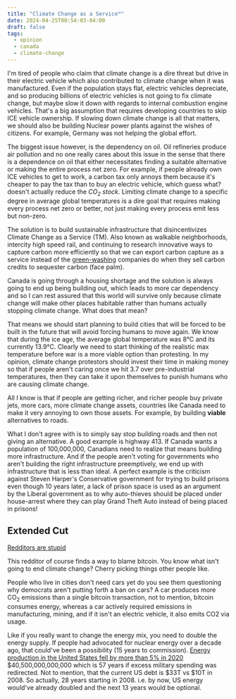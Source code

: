```yaml
---
title: "Climate Change as a Service™"
date: 2024-04-25T00:54:03-04:00
draft: false
tags:
  - opinion
  - canada
  - climate-change
---
```


I'm tired of people who claim that climate change is a dire threat but drive in their electric vehicle which also contributed to climate change when it was manufactured. Even if the population stays flat, electric vehicles depreciate, and so producing billions of electric vehicles is not going to fix climate change, but maybe slow it down with regards to internal combustion engine vehicles. That's a big assumption that requires developing countries to skip ICE vehicle ownership. If slowing down climate change is all that matters, we should also be building Nuclear power plants against the wishes of citizens. For example, Germany was not helping the global effort.

The biggest issue however, is the dependency on oil. Oil refineries produce air pollution and no one really cares about this issue in the sense that there is a dependence on oil that either necessitates finding a suitable alternative or making the entire process net zero. For example, if people already own ICE vehicles to get to work, a carbon tax only annoys them because it's cheaper to pay the tax than to buy an electric vehicle, which guess what? doesn't actually reduce the _CO<sub>2</sub> stock_. Limiting climate change to a specific degree in average global temperatures is a dire goal that requires making every process net zero or better, not just making every process emit less but non-zero.

The solution is to build sustainable infrastructure that disincentivizes Climate Change as a Service (TM). Also known as walkable neighborhoods, intercity high speed rail, and continuing to research innovative ways to capture carbon more efficiently so that we can export carbon capture as a service instead of the [green-washing](https://earth.org/is-carbon-offset-a-form-of-greenwashing/) companies do when they sell carbon credits to sequester carbon (face palm).

Canada is going through a housing shortage and the solution is always going to end up being building out, which leads to more car dependency and so I can rest assured that this world will survive only because climate change will make other places habitable rather than humans actually stopping climate change. What does that mean?

That means we should start planning to build cities that will be forced to be built in the future that will avoid forcing humans to move again. We know that during the ice age, the average global temperature was 8°C and its currently 13.9°C. Clearly we need to start thinking of the realistic max temperature before war is a more viable option than protesting. In my opinion, climate change protestors should invest their time in making money so that if people aren't caring once we hit 3.7 over pre-industrial temperatures, then they can take it upon themselves to punish humans who are causing climate change.

All I know is that if people are getting richer, and richer people buy private jets, more cars, more climate change assets, countries like Canada need to make it very annoying to own those assets. For example, by building **viable** alternatives to roads.

What I don't agree with is to simply say stop building roads and then not giving an alternative. A good example is highway 413.
If Canada wants a population of 100,000,000, Canadians need to realize that means building more infrastructure. And if the people aren't voting for governments who aren't building the right infrastructure preemptively, we end up with infrastructure that is less than ideal. A perfect example is the criticism against Steven Harper's Conservative government for trying to build prisons even though 10 years later, a lack of prison space is used as an argument by the Liberal government as to why auto-thieves should be placed under house-arrest where they can play Grand Theft Auto instead of being placed in prisons!

## Extended Cut

[Redditors are stupid](https://www.reddit.com/r/climate/comments/1cc34zy/comment/l14inof/?utm_source=share&utm_medium=web3x&utm_name=web3xcss&utm_term=1&utm_content=share_button)

This redditor of course finds a way to blame bitcoin. You know what isn't going to end climate change? Cherry picking things other people like.

People who live in cities don't need cars yet do you see them questioning why democrats aren't putting forth a ban on cars? A car produces more CO<sub>2</sub> emissions than a single bitcoin transaction, not to mention, bitcoin consumes energy, whereas a car actively required emissions in manufacturing, mining, and if it isn't an electric vehicle, it also emits CO2 via usage.

Like if you really want to change the energy mix, you need to double the energy supply. If people had advocated for nuclear energy over a decade ago, that could've been a possibility (15 years to commission). [Energy production in the United States fell by more than 5% in 2020](https://www.eia.gov/todayinenergy/detail.php?id=47856)
$40,500,000,000,000 which is 57 years if excess military spending was redirected. Not to mention, that the current US debt is $33T vs $10T in 2008. So actually, 28 years starting in 2008. i.e. by now, US energy would've already doubled and the next 13 years would be optional.
